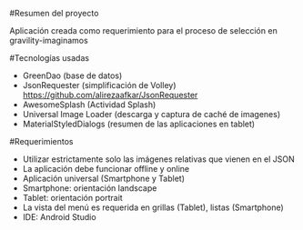 #Resumen del proyecto

Aplicación creada como requerimiento para el proceso de selección en gravility-imaginamos

#Tecnologías usadas

- GreenDao (base de datos)
- JsonRequester (simplificación de Volley) https://github.com/alirezaafkar/JsonRequester
- AwesomeSplash (Actividad Splash)
- Universal Image Loader (descarga y captura de caché de imagenes)
- MaterialStyledDialogs (resumen de las aplicaciones en tablet)


#Requerimientos

- Utilizar estrictamente solo las imágenes relativas que vienen en el JSON
- La aplicación debe funcionar offline y online
- Aplicación universal (Smartphone y Tablet)
- Smartphone: orientación landscape
- Tablet: orientación portrait
- La vista del menú es requerida en grillas (Tablet), listas (Smartphone)
- IDE: Android Studio
